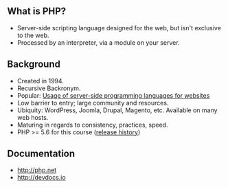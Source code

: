 ## What is PHP?
+ Server-side scripting language designed for the web, but isn't exclusive to the web.
+ Processed by an interpreter, via a module on your server.


## Background
+ Created in 1994.
+ Recursive Backronym.
+ Popular: [Usage of server-side programming languages for websites](http://w3techs.com/technologies/overview/programming_language/all)
+ Low barrier to entry; large community and resources.
+ Ubiquity: WordPress, Joomla, Drupal, Magento, etc. Available on many web hosts.
+ Maturing in regards to consistency, practices, speed.
+ PHP >= 5.6 for this course ([release history](https://en.wikipedia.org/wiki/PHP#Release_history))


## Documentation
* <http://php.net>
* <http://devdocs.io>
